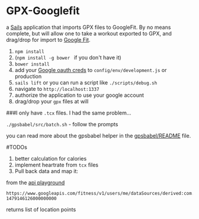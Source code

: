 # GPX-Googlefit 

a [Sails](http://sailsjs.org) application that imports GPX files to GoogleFit. By no means complete, but will allow one to take a workout exported to GPX, and drag/drop for import to [Google Fit](https://fit.google.com/).

1. `npm install`
1. (`npm install -g bower ` if you don't have it)
2. `bower install` 
3. add your [Google oauth creds](https://console.developers.google.com) to `config/env/development.js` or production
3. `sails lift` or you can run a script like `./scripts/debug.sh`
4. navigate to `http://localhost:1337`
5. authorize the application to use your google account
5. drag/drop your `gpx` files at will


###I only have `.tcx` files.
I had the same problem...

`./gpsbabel/src/batch.sh` - follow the prompts

you can read more about the gpsbabel helper in the [gpsbabel/README](./gpsbabel/README.md) file.

#TODOs
1. better calculation for calories
2. implement heartrate from `tcx` files
3. Pull back data and map it: 


from the [api playground](https://developers.google.com/oauthplayground/?code=4/ZcVCGzhe2rBcBaaBCFchKopH7MfwMYhQZ69KORkondc#)

```
https://www.googleapis.com/fitness/v1/users/me/dataSources/derived:com.google.location.sample:2629a0d9:ericmcconkie:web:f8ce354a:com.ericmcconkie.fitimporter/datasets/1479140470000000000-1479146126000000000
```

returns list of location points 
